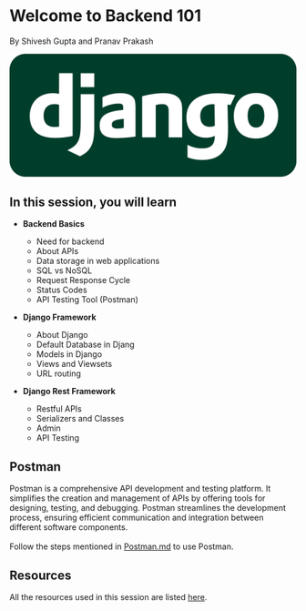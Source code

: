 # Welcome to Backend 101 

By Shivesh Gupta and Pranav Prakash

![Alt Text](assets/Django_Logo.png)



## In this session, you will learn

- **Backend Basics**
  - Need for backend
  - About APIs
  - Data storage in web applications
  - SQL vs NoSQL
  - Request Response Cycle
  - Status Codes
  - API Testing Tool (Postman)

- **Django Framework**
  - About Django 
  - Default Database in Djang
  - Models in Django
  - Views and Viewsets
  - URL routing
  
- **Django Rest Framework**
  - Restful APIs
  - Serializers and Classes
  - Admin
  - API Testing

## Postman
Postman is a comprehensive API development and testing platform. It simplifies the creation and management of APIs by offering tools for designing, testing, and debugging. Postman streamlines the development process, ensuring efficient communication and integration between different software components.<br><br>
Follow the steps mentioned in [Postman.md](Postman.md) to use Postman.

## Resources
All the resources used in this session are listed [here](resources.md).

